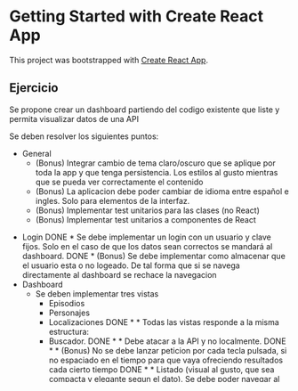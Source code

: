 # Getting Started with Create React App

This project was bootstrapped with [Create React App](https://github.com/facebook/create-react-app).

## Ejercicio
Se propone crear un dashboard partiendo del codigo existente que liste y permita visualizar datos de una API

Se deben resolver los siguientes puntos: 

+ General
  + (Bonus) Integrar cambio de tema claro/oscuro que se aplique por toda la app y que tenga persistencia. Los estilos al gusto mientras que se pueda ver correctamente el contenido
  + (Bonus) La aplicacion debe poder cambiar de idioma entre español e ingles. Solo para elementos de la interfaz.
  + (Bonus) Implementar test unitarios para las clases (no React)
  + (Bonus) Implementar test unitarios a componentes de React 
* Login
 DONE * Se debe implementar un login con un usuario y clave fijos. Solo en el caso de que los datos sean correctos se mandará al dashboard.
  DONE * (Bonus) Se debe implementar como almacenar que el usuario esta o no logeado. De tal forma que si se navega directamente al dashboard se rechace la navegacion
* Dashboard
  * Se deben implementar tres vistas
    * Episodios
    * Personajes
    * Localizaciones
  DONE  *  * Todas las vistas responde a la misma estructura:
    * Buscador.
     DONE  *  * Debe atacar a la API y no localmente.
      DONE  * * (Bonus) No se debe lanzar peticion por cada tecla pulsada, si no espaciado en el tiempo para que vaya ofreciendo resultados cada cierto tiempo
   DONE  *  * Listado (visual al gusto, que sea compacta y elegante segun el dato). Se debe poder navegar al detalle
    DONE  *  * Detalle (visual al gusto, solo de lectura)
 DONE  *   * Se debe poder navegar entre los elementos vinculados, ejemplo:
   DONE  *   * Si desde la vista de un episodio, mostramos los personajes implicados, al hacer click en uno deberias poder ver su ficha.
 DONE  * * Cerrar sesión
  DONE  * Debe devolver al login y si se ha hecho el bonus de este punto, tenerlo en cuenta aqui.

## Recursos
[Rick & Morty API](https://rickandmortyapi.com/documentation/#rest)

[React](https://es.reactjs.org/)

[Create React App](https://create-react-app.dev/)

[Typescript](https://www.typescriptlang.org/)

[React Router Dom](https://reactrouter.com/docs/en/v6)

[Ant Design](https://ant.design/)

[Axios](https://www.axios.com/)

[Fetch](https://developer.mozilla.org/es/docs/Web/API/Fetch_API)

## Observaciones
* Se puede alterar completamente el codigo de plantilla del que se parte, es una mera propuesta inicial
* Se puede mejorar el codigo existente y los requisitos al gusto según la estimación propia
* Se recomienda usar para todo lo relativo a la navegación React Router DOM
* Se puede utilizar cualquier componente de Ant Design
* Se valorará el correcto funcionamiento de la aplicación y en especial la legibilidad, orden y estructura del codigo asi como de los componentes y vistas creados.
* Se pueden usar componentes de clase y funcionales al gusto, asi como reescribir los existentes

## Available Scripts

In the project directory, you can run:

### `npm start`

Runs the app in the development mode.\
Open [http://localhost:3000](http://localhost:3000) to view it in the browser.

The page will reload if you make edits.\
You will also see any lint errors in the console.

### `npm test`

Launches the test runner in the interactive watch mode.\
See the section about [running tests](https://facebook.github.io/create-react-app/docs/running-tests) for more information.
